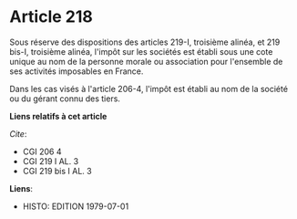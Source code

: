 # Article 218

Sous réserve des dispositions des articles 219-I, troisième alinéa, et 219 bis-I, troisième alinéa, l'impôt sur les sociétés
est établi sous une cote unique au nom de la personne morale ou association pour l'ensemble de ses activités imposables en
France.

Dans les cas visés à l'article 206-4, l'impôt est établi au nom de la société ou du gérant connu des tiers.

**Liens relatifs à cet article**

_Cite_:

  - CGI 206 4
  - CGI 219 I AL. 3
  - CGI 219 bis I AL. 3

**Liens**:

  - HISTO: EDITION 1979-07-01
